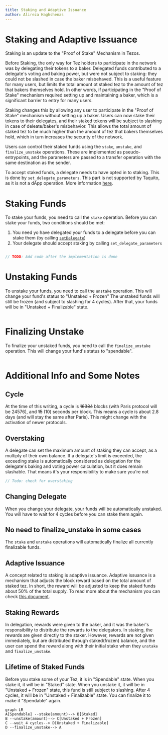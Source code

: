 ```yaml
---
title: Staking and Adaptive Issuance
author: Alireza Haghshenas
---
```


# Staking and Adaptive Issuance

Staking is an update to the "Proof of Stake" Mechanism in Tezos.

Before Staking, the only way for Tez holders to participate in the network was by delegating their tokens to a baker. Delegated funds contributed to a delegate's voting and baking power, but were not subject to staking: they could not be slashed in case the baker misbehaved. This is a useful feature for many users, but limits the total amount ot staked tez to the amount of tez that bakers themselves hold. In other words, if participating in the "Proof of Stake" mechanism required setting up and maintaining a baker, which is a significant barrier to entry for many users.

Staking changes this by allowing any user to participate in the "Proof of Stake" mechanism without setting up a baker. Users can now stake their tokens to their delegates, and their staked tokens will be subject to slashing in case of deleate/baker's misbehavior. This allows the total amount of staked tez to be much higher than the amount of tez that bakers themselves hold, which in turn increases the security of the network.

Users can control their staked funds using the `stake`, `unstake`, and `finalize_unstake` operations. These are implemented as pseudo-entrypoints, and the parameters are passed to a transfer operation with the same destination as the sender.

To accept staked funds, a delegate needs to have opted in to staking. This is done by `set_delegate_parameters`. This part is not supported by Taquito, as it is not a dApp operation. More information [here](https://tezos.gitlab.io/paris/adaptive_issuance.html#staking-policy-configuration).

# Staking Funds
To stake your funds, you need to call the `stake` operation.
Before you can stake your funds, two conditions should be met:
1. You need yo have delegated your funds to a delegate before you can stake them (by calling [`setDelegate`](#set_delegate))
1. Your delegate should accept staking by calling `set_delegate_parameters`

```javascript

// TODO: Add code after the implementation is done

```

# Unstaking Funds

To unstake your funds, you need to call the `unstake` operation. This will change your fund's status to "Unstaked +  Frozen"
The unstaked funds will still be frozen (and subject to slashing for 4 cycles). After that, your funds will be in "Unstaked + Finalizable" state.

```javascript

```

# Finalizing Unstake

To finalize your unstaked funds, you need to call the `finalize_unstake` operation. This will change your fund's status to "spendable".

```javascript

```

# Additional Info and Some Notes

## Cycle
At the time of this writing, a cycle is ~~16384~~ blocks (with Paris protocol will be 24576), and ~~15~~ (10) seconds per block. This means a cycle is about 2.8 days (and will stay the same after Paris). This might change with the activation of newer protocols.

## Overstaking
A delegate can set the maximum amount of staking they can accept, as a multiply of their own balance. If a delegate's limit is exceeded, the exceeding stake is automatically considered as delegation for the delegate's baking and voting power calculation, but it does remain slashable. That means it's your responsibility to make sure you're not 

```javascript
// Todo: check for overstaking
```

## Changing Delegate
When you change your delegate, your funds will be automatically unstaked. You will have to wait for 4 cycles before you can stake them again.

## No need to finalize_unstake in some cases
The `stake` and `unstake` operations will automatically finalize all currently finalizable funds.

## Adaptive Issuance
A concept related to staking is adaptive issuance. Adaptive issuance is a mechanism that adjusts the block reward based on the total amount of staked tez. In short, the reward will be adjusted to keep the staked funds about 50% of the total supply. To read more about the mechanism you can check [this document](https://tezos.gitlab.io/paris/adaptive_issuance.html#adaptive-issuance).

## Staking Rewards
In delegation, rewards were given to the baker, and it was the baker's responsibility to distribute the rewards to the delegators. In staking, the rewards are given directly to the staker. However, rewards are not given immediately, but are distributed through staked(frozen) balance, and the user can spend the reward along with their initial stake when they `unstake` and `finalize_unstake`.

## Lifetime of Staked Funds

Before you stake some of your Tez, it is in "Spendable" state. When you stake it, it will be in "Staked" state. When you unstake it, it will be in "Unstaked + Frozen" state, this fund is still subject to slashing. After 4 cycles, it will be in "Unstaked + Finalizable" state. You can finalize it to make it "Spendable" again.

```mermaid
graph LR
A[Spendable] --stake(amount)--> B[Staked]
B --unstake(amount)--> C[Unstaked + Frozen]
C --wait 4 cycles--> D[Unstaked + Finalizable]
D --finalize_unstake--> A
```
